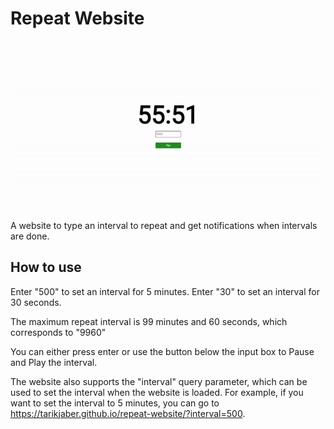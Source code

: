 # Repeat Website
![Demonstration](demonstration.gif)
A website to type an interval to repeat and get notifications when intervals are done.

## How to use
Enter "500" to set an interval for 5 minutes.
Enter "30" to set an interval for 30 seconds.

The maximum repeat interval is 99 minutes and 60 seconds, which corresponds to "9960"

You can either press enter or use the button below the input box to Pause and Play the interval.

The website also supports the "interval" query parameter, which can be used to set the interval when the website is loaded. For example, if you want to set the interval to 5 minutes, you can go to https://tarikjaber.github.io/repeat-website/?interval=500.
